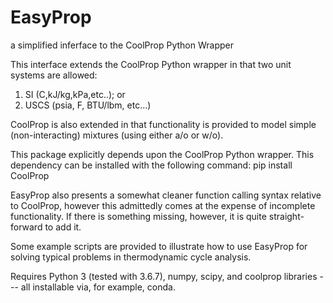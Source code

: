 # EasyProp
a simplified inferface to the CoolProp Python Wrapper 

This interface extends the CoolProp Python wrapper in that two unit systems are allowed:
1. SI (C,kJ/kg,kPa,etc..); or
2. USCS (psia, F, BTU/lbm, etc...)


CoolProp is also extended in that functionality is provided to model simple (non-interacting) mixtures
(using either a/o or w/o).

This package explicitly depends upon the CoolProp Python wrapper.  This dependency can be installed
with the following command: pip install CoolProp

EasyProp also presents a somewhat cleaner function calling syntax relative to CoolProp, however this admittedly
comes at the expense of incomplete functionality.  If there is something missing, however, it is quite 
straight-forward to add it.

Some example scripts are provided to illustrate how to use EasyProp for solving typical problems
in thermodynamic cycle analysis.  

Requires Python 3 (tested with 3.6.7), numpy, scipy, and coolprop libraries --- all installable via, for example, conda.

